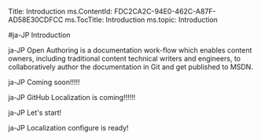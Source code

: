Title: Introduction
ms.ContentId: FDC2CA2C-94E0-462C-A87F-AD58E30CDFCC
ms.TocTitle: Introduction
ms.topic: Introduction

#ja-JP Introduction

ja-JP Open Authoring is a documentation work-flow which enables content owners, including traditional content technical writers and engineers, to collaboratively author the documentation in Git and get published to MSDN.

ja-JP Coming soon!!!!!

ja-JP GitHub Localization is coming!!!!!!

ja-JP Let's start!

ja-JP Localization configure is ready!


